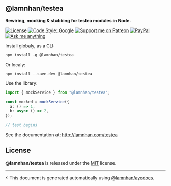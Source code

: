 <section id="head" data-note="AUTO-GENERATED CONTENT, DO NOT EDIT DIRECTLY!">

# @lamnhan/testea

**Rewiring, mocking & stubbing for testea modules in Node.**

</section>

<section id="header">

[![License][license_badge]][license_url]
[![Code Style: Google](https://img.shields.io/badge/code%20style-google-blueviolet.svg)](https://github.com/google/gts)
[![Support me on Patreon][patreon_badge]][patreon_url]
[![PayPal][paypal_donate_badge]][paypal_donate_url]
[![Ask me anything][ask_me_badge]][ask_me_url]

[license_badge]: https://img.shields.io/github/license/mashape/apistatus.svg
[license_url]: https://github.com/lamnhan/seminjecto/blob/master/LICENSE
[patreon_badge]: https://lamnhan.github.io/assets/images/badges/patreon.svg
[patreon_url]: https://www.patreon.com/lamnhan
[paypal_donate_badge]: https://lamnhan.github.io/assets/images/badges/paypal_donate.svg
[paypal_donate_url]: https://www.paypal.me/lamnhan
[ask_me_badge]: https://img.shields.io/badge/ask/me-anything-1abc9c.svg
[ask_me_url]: https://m.me/lamhiennhan

</section>

<section id="installation" data-note="AUTO-GENERATED CONTENT, DO NOT EDIT DIRECTLY!">

Install globaly, as a CLI:

`npm install -g @lamnhan/testea`

Or localy:

`npm install --save-dev @lamnhan/testea`

Use the library:

```ts
import { mockService } from "@lamnhan/testea";

const mocked = mockService({
  a: () => 1,
  b: async () => 2,
});

// test begins
```

</section>

<section id="main">

See the documentation at: <http://lamnhan.com/testea>

</section>

<section id="license" data-note="AUTO-GENERATED CONTENT, DO NOT EDIT DIRECTLY!">

## License

**@lamnhan/testea** is released under the [MIT](https://github.com/lamnhan/testea/blob/master/LICENSE) license.

</section>

<section id="attr">

---

⚡️ This document is generated automatically using [@lamnhan/ayedocs](https://github.com/lamnhan/ayedocs).

</section>
